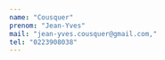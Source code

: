 ```yaml
---
name: "Cousquer"
prenom: "Jean-Yves"
mail: "jean-yves.cousquer@gmail.com,"
tel: "0223908038"
---
```

